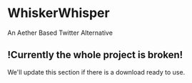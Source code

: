 # WhiskerWhisper
An Aether Based Twitter Alternative 

## !Currently the whole project is broken!
We'll update this section if there is a download ready to use.